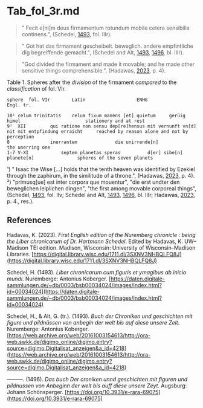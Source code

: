 # Tab_fol_3r.md

>" Fecit e[ni]m deus firmamentum rotundum mobile cetera sensibilia continens.", (Schedel, [1493](https://daten.digitale-sammlungen.de/~db/0003/bsb00034024/images/index.html?id=00034024), fol. IIIr).

>" Got hat das firmament gescheibelt. beweglich. andere empfintliche dig begreiffende gemacht.", (Schedel and Alt, [1493](https://web.archive.org/web/20161003154613/http://ora-web.swkk.de/digimo_online/digimo.entry?source=digimo.Digitalisat_anzeigen&a_id=4218), [1496](https://doi.org/10.3931/e-rara-69075), bl. IIIr).

>"God divided the firmament and made it movable; and he made other sensitive things comprehensible.", (Hadawas, [2023](https://digital.library.wisc.edu/1711.dl/3SXNV3NHBQLFQ8J), p. 4).

Table 1. Spheres after the *division* of the firmament *compared* to the *classification* of fol. VIr.
~~~
sphere	fol. VIr		Latin					ENHG							Engl. tr.

10¹	celum trinitatis	celum fixum manens [et] quietum		gerüig himel						stationery and at rest
9²	XII			qui ratione non sensu dep[re]hensus	mit vernunft vn[d] nit mit entpfindung erraicht		reached by reason alone and not by perception
8				inerrantem				die unirrende[n]					the unerring one
1-7	V-XI			septem planetas	speras 			d[er] sibe[n] planete[n]				spheres of the seven planets
~~~
¹) " Isaac the Wise [...] holds that the tenth heaven was identified by Ezekiel through the zaphirum, in the similitude of a throne.", (Hadawas, [2023](https://digital.library.wisc.edu/1711.dl/3SXNV3NHBQLFQ8J), p. 4).  
²) "primusq[ue] est inter corpora que mouentur", "die erst undter den beweglichen leiplichen dingen", "the first among movable corporeal things", (Schedel, [1493](https://daten.digitale-sammlungen.de/~db/0003/bsb00034024/images/index.html?id=00034024), fol. IIv; Schedel and Alt, [1493](https://web.archive.org/web/20161003154613/http://ora-web.swkk.de/digimo_online/digimo.entry?source=digimo.Digitalisat_anzeigen&a_id=4218), [1496](https://doi.org/10.3931/e-rara-69075), bl. IIIr; Hadawas, [2023](https://digital.library.wisc.edu/1711.dl/3SXNV3NHBQLFQ8J), p. 4., res.).

## References

Hadavas, K. (2023). *First English edition of the Nuremberg chronicle : being the Liber chronicarum of Dr. Hartmann Schedel*. Edited by Hadavas, K. UW–Madison TEI edition. Madison, Wisconsin: University of Wisconsin–Madison Libraries. [https://digital.library.wisc.edu/1711.dl/3SXNV3NHBQLFQ8J](https://digital.library.wisc.edu/1711.dl/3SXNV3NHBQLFQ8J)

Schedel, H. (1493). *Liber chronicarum cum figuris et ymagibus ab inicio mundi*. Nuremberge: Antonius Koberger. [https://daten.digitale-sammlungen.de/~db/0003/bsb00034024/images/index.html?id=00034024](https://daten.digitale-sammlungen.de/~db/0003/bsb00034024/images/index.html?id=00034024)

Schedel, H., & Alt, G. (tr.). (1493). *Buch der Chroniken und geschichten mit figure und pildnüssen von anbegin der welt bis auf diese unsere Zeit*. Nuremberge: Antonius Koberger.
[https://web.archive.org/web/20161003154613/http://ora-web.swkk.de/digimo_online/digimo.entry?source=digimo.Digitalisat_anzeigen&a_id=4218](https://web.archive.org/web/20161003154613/http://ora-web.swkk.de/digimo_online/digimo.entry?source=digimo.Digitalisat_anzeigen&a_id=4218)

———. (1496). *Das buch Der croniken unnd geschichten mit figuren und pildnussen von Anbeginn der welt bis auff diese unsere Zeyt*. Augsburg: Johann Schönsperger. [https://doi.org/10.3931/e-rara-69075](https://doi.org/10.3931/e-rara-69075) 

